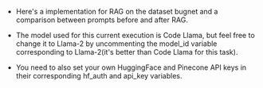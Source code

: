 - Here's a implementation for RAG on the dataset bugnet and a comparison between prompts before and after RAG.

- The model used for this current execution is Code Llama, but feel free to change it to Llama-2 by uncommenting the model_id variable corresponding to Llama-2(it's better than Code Llama for this task).

- You need to also set your own HuggingFace and Pinecone API keys in their corresponding hf_auth and api_key variables.